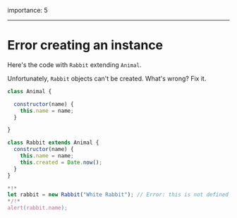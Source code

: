 importance: 5

---

# Error creating an instance

Here's the code with `Rabbit` extending `Animal`.

Unfortunately, `Rabbit` objects can't be created. What's wrong? Fix it.
```js run
class Animal {

  constructor(name) {
    this.name = name;
  }

}

class Rabbit extends Animal {
  constructor(name) {  
    this.name = name;
    this.created = Date.now();
  }
}

*!*
let rabbit = new Rabbit("White Rabbit"); // Error: this is not defined
*/!*
alert(rabbit.name);
```
